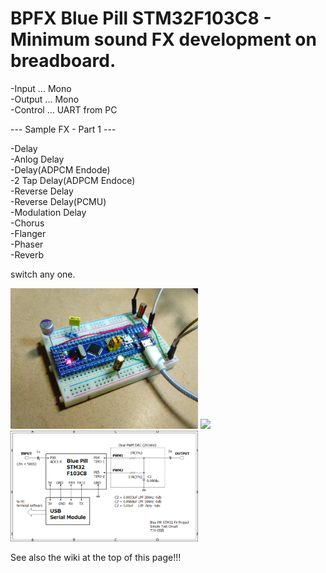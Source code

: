 # BPFX Blue Pill STM32F103C8 - Minimum sound FX development on breadboard.

-Input ... Mono  
-Output ... Mono  
-Control ... UART from PC  

--- Sample FX - Part 1 ---

-Delay  
-Anlog Delay  
-Delay(ADPCM Endode)  
-2 Tap Delay(ADPCM Endoce)  
-Reverse Delay  
-Reverse Delay(PCMU)  
-Modulation Delay  
-Chorus  
-Flanger  
-Phaser  
-Reverb  

switch any one.

<img src="https://github.com/DIYFXWorld/BPFX/blob/master/photo_2.jpg" width=300>
<img src="https://github.com/DIYFXWorld/BPFX/blob/master/layout__2.png" width=300>
<img src="https://github.com/DIYFXWorld/BPFX/blob/master/schematic.png" width=300>

See also the wiki at the top of this page!!!